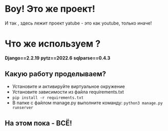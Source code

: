 # Воу! Это же проект!

И так , здесь лежит проект yatube - это как youtube, только иначе! 


# Что же используем ?
**Django==2.2.19**
**pytz==2022.6**
**sqlparse==0.4.3**

## Какую работу проделываем?

- Установите и активируйте виртуальное окружение 
- Установите зависимости из файла requirements.txt 
- ``` pip install -r requirements.txt ```
-  В папке с файлом manage.py выполните команду: ``` python3 manage.py runserver ```

## На этом пока - ВСЁ!